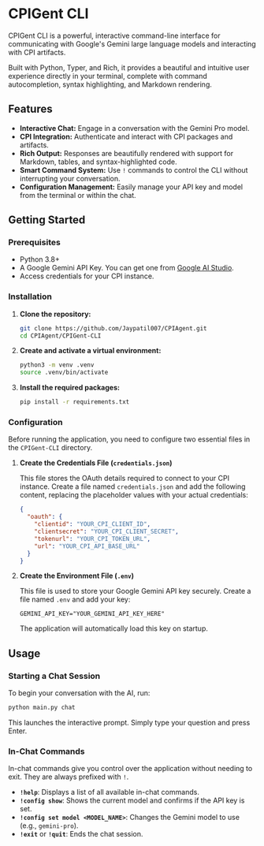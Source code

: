 # CPIGent CLI

CPIGent CLI is a powerful, interactive command-line interface for communicating with Google's Gemini large language models and interacting with CPI artifacts.

Built with Python, Typer, and Rich, it provides a beautiful and intuitive user experience directly in your terminal, complete with command autocompletion, syntax highlighting, and Markdown rendering.

## Features

- **Interactive Chat:** Engage in a conversation with the Gemini Pro model.
- **CPI Integration:** Authenticate and interact with CPI packages and artifacts.
- **Rich Output:** Responses are beautifully rendered with support for Markdown, tables, and syntax-highlighted code.
- **Smart Command System:** Use `!` commands to control the CLI without interrupting your conversation.
- **Configuration Management:** Easily manage your API key and model from the terminal or within the chat.

## Getting Started

### Prerequisites

- Python 3.8+
- A Google Gemini API Key. You can get one from [Google AI Studio](https://aistudio.google.com/).
- Access credentials for your CPI instance.

### Installation

1.  **Clone the repository:**
    ```bash
    git clone https://github.com/Jaypatil007/CPIAgent.git
    cd CPIAgent/CPIGent-CLI
    ```

2.  **Create and activate a virtual environment:**
    ```bash
    python3 -m venv .venv
    source .venv/bin/activate
    ```

3.  **Install the required packages:**
    ```bash
    pip install -r requirements.txt
    ```

### Configuration

Before running the application, you need to configure two essential files in the `CPIGent-CLI` directory.

1.  **Create the Credentials File (`credentials.json`)**

    This file stores the OAuth details required to connect to your CPI instance. Create a file named `credentials.json` and add the following content, replacing the placeholder values with your actual credentials:

    ```json
    {
      "oauth": {
        "clientid": "YOUR_CPI_CLIENT_ID",
        "clientsecret": "YOUR_CPI_CLIENT_SECRET",
        "tokenurl": "YOUR_CPI_TOKEN_URL",
        "url": "YOUR_CPI_API_BASE_URL"
      }
    }
    ```

2.  **Create the Environment File (`.env`)**

    This file is used to store your Google Gemini API key securely. Create a file named `.env` and add your key:

    ```
    GEMINI_API_KEY="YOUR_GEMINI_API_KEY_HERE"
    ```
    The application will automatically load this key on startup.

## Usage

### Starting a Chat Session

To begin your conversation with the AI, run:
```bash
python main.py chat
```
This launches the interactive prompt. Simply type your question and press Enter.

### In-Chat Commands

In-chat commands give you control over the application without needing to exit. They are always prefixed with `!`.

-   **`!help`**: Displays a list of all available in-chat commands.
-   **`!config show`**: Shows the current model and confirms if the API key is set.
-   **`!config set model <MODEL_NAME>`**: Changes the Gemini model to use (e.g., `gemini-pro`).
-   **`!exit`** or **`!quit`**: Ends the chat session.
